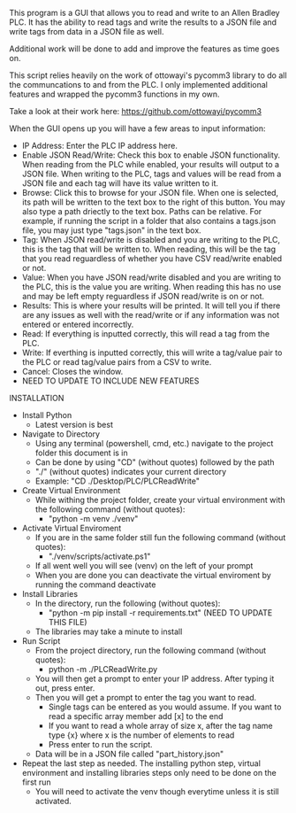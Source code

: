 This program is a GUI that allows you to read and write to an Allen Bradley PLC. It has the ability to read tags and write the results to a JSON file and write tags from data in a JSON file as well.

Additional work will be done to add and improve the features as time goes on.

This script relies heavily on the work of ottowayi's pycomm3 library to do all the communcations to and from the PLC.
I only implemented additional features and wrapped the pycomm3 functions in my own.

Take a look at their work here: https://github.com/ottowayi/pycomm3

When the GUI opens up you will have a few areas to input information:
  - IP Address: Enter the PLC IP address here.
  - Enable JSON Read/Write: Check this box to enable JSON functionality. When reading from the PLC while enabled, your results will output to a JSON file. When writing to the PLC, tags and values will be read from a JSON file and each tag will have its value written to it.
  - Browse: Click this to browse for your JSON file. When one is selected, its path will be written to the text box to the right of this button. You may also type a path driectly to the text box. Paths can be relative. For example, if running the script in a folder that also contains a tags.json file, you may just type "tags.json" in the text box.
  - Tag: When JSON read/write is disabled and you are writing to the PLC, this is the tag that will be written to. When reading, this will be the tag that you read reguardless of whether you have CSV read/write enabled or not.
  - Value: When you have JSON read/write disabled and you are writing to the PLC, this is the value you are writing. When reading this has no use and may be left empty reguardless if JSON read/write is on or not.
  - Results: This is where your results will be printed. It will tell you if there are any issues as well with the read/write or if any information was not entered or entered incorrectly.
  - Read: If everything is inputted correctly, this will read a tag from the PLC.
  - Write: If everthing is inputted correctly, this will write a tag/value pair to the PLC or read tag/value pairs from a CSV to write.
  - Cancel: Closes the window.
  - NEED TO UPDATE TO INCLUDE NEW FEATURES

INSTALLATION

- Install Python
  - Latest version is best
- Navigate to Directory
  - Using any terminal (powershell, cmd, etc.) navigate to the project folder this document is in
  - Can be done by using "CD" (without quotes) followed by the path
  - "./" (without quotes) indicates your current directory
  - Example: "CD ./Desktop/PLC/PLCReadWrite"
- Create Virtual Environment
  - While withing the project folder, create your virtual environment with the following command (without quotes):
    - "python -m venv ./venv"
- Activate Virtual Enviroment
  - If you are in the same folder still fun the following command (without quotes):
    - "./venv/scripts/activate.ps1"
  - If all went well you will see (venv) on the left of your prompt
  - When you are done you can deactivate the virtual enviroment by running the command deactivate
- Install Libraries
  - In the directory, run the following (without quotes):
    - "python -m pip install -r requirements.txt" (NEED TO UPDATE THIS FILE)
  - The libraries may take a minute to install
- Run Script
  - From the project directory, run the following command (without quotes):
    - python -m ./PLCReadWrite.py
  - You will then get a prompt to enter your IP address. After typing it out, press enter.
  - Then you will get a prompt to enter the tag you want to read.
    - Single tags can be entered as you would assume. If you want to read a specific array member add [x] to the end
    - If you want to read a whole array of size x, after the tag name type {x} where x is the number of elements to read
    - Press enter to run the script.
  - Data will be in a JSON file called "part_history.json"
- Repeat the last step as needed. The installing python step, virtual environment and installing libraries steps only need to be done on the first run
  - You will need to activate the venv though everytime unless it is still activated.